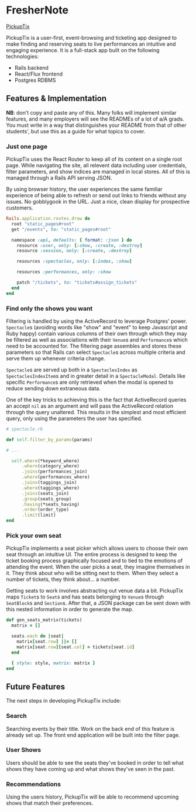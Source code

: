 # FresherNote

[PickupTix][heroku]

[heroku]: http://www.pickuptix.io

PickupTix is a user-first, event-browsing and ticketing app designed to make finding and reserving seats to live performances
an intuitive and engaging experience. It is a full-stack app built on the following technologies:

*  Rails backend
*  React/Flux frontend
*  Postgres RDBMS

## Features & Implementation

 **NB**: don't copy and paste any of this.  Many folks will implement similar features, and many employers will see the READMEs of a lot of a/A grads.  You must write in a way that distinguishes your README from that of other students', but use this as a guide for what topics to cover.  

### Just one page

PickupTix uses the React Router to keep all of its content on a single root page. While navigating the site, all relevent data
including user credentials, filter parameters, and show indices are managed in local stores. All of this is managed through a
Rails API serving JSON.

By using browser history, the user experiences the same familiar experience of being able to refresh or send out links to friends
without any issues. No gobblygook in the URL. Just a nice, clean display for prospective customers.

```ruby
Rails.application.routes.draw do
  root "static_pages#root"
  get "/events", to: "static_pages#root"

  namespace :api, defaults: { format: :json } do
    resource :user, only: [:show, :create, :destroy]
    resource :session, only: [:create, :destroy]

    resources :spectacles, only: [:index, :show]

    resources :performances, only: :show

    patch "/tickets", to: "tickets#assign_tickets"
  end
end
```

### Find only the shows you want
<!-- ![image of notebook index](https://github.com/appacademy/sample-project-proposal/blob/master/docs/noteIndex.png) -->

Filtering is handled by using the ActiveRecord to leverage Postgres' power. `Spectacle`s (avoiding words like "show" and "event"
to keep Javascript and Ruby happy) contain various columns of their own through which they may be filtered as well as associations
with their `Venue`s and `Performance`s which need to be accounted for. The filtering page assembles and stores these parameters
so that Rails can select `Spectacle`s across multiple criteria and serve them up whenever criteria change.

`Spectacle`s are served up both in a `SpectaclesIndex` as `SpectaclesIndexItem`s and in greater detail in a `SpectacleModal`. Details
like specific `Performance`s are only retrieved when the modal is opened to reduce sending down extraneous data.

One of the key tricks to achieving this is the fact that ActiveRecord queries an accept `nil` as an argument and will pass the
ActiveRecord relation through the query unaltered. This results in the simplest and most efficient query, only using the
parameters the user has specified.

```ruby
# spectacle.rb

def self.filter_by_params(params)

# ...

  self.where(*keyword_where)
      .where(category_where)
      .joins(performances_join)
      .where(performances_where)
      .joins(taggings_join)
      .where(taggings_where)
      .joins(seats_join)
      .group(seats_group)
      .having(*seats_having)
      .order(order_type)
      .limit(limit)
end
```
### Pick your own seat

PickupTix implements a seat picker which allows users to choose their own seat through an intuitive UI. The entire process is
designed to keep the ticket booking process graphically focused and to tied to the emotions of attending the event. When the user
picks a seat, they imagine themselves in it. They think about who will be sitting next to them. When they select a number of tickets,
they think about... a number.

Getting seats to work involves abstracting out venue data a bit. PickupTix maps `Ticket`s to `Seat`s and has seats belonging to `Venue`s through `SeatBlock`s
and `Section`s. After that, a JSON package can be sent down with this nested information in order to generate the map.

```ruby
def gen_seats_matrix(tickets)
  matrix = []

  seats.each do |seat|
    matrix[seat.row] ||= []
    matrix[seat.row][seat.col] = tickets[seat.id]
  end

  { style: style, matrix: matrix }
end
```

## Future Features

The next steps in developing PickupTix include:

### Search

Searching events by their title. Work on the back end of this feature is already set up. The front end application will be built into the filter page.  

### User Shows

Users should be able to see the seats they've booked in order to tell what shows they
have coming up and what shows they've seen in the past.

### Recommendations

Using the users history, PickupTix will be able to recommend upcoming shows that match their preferences.
